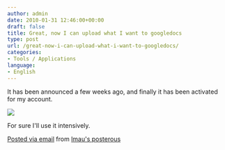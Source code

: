 ```yaml
---
author: admin
date: 2010-01-31 12:46:00+00:00
draft: false
title: Great, now I can upload what I want to googledocs
type: post
url: /great-now-i-can-upload-what-i-want-to-googledocs/
categories:
- Tools / Applications
language:
- English
---
```


It has been announced a few weeks ago, and finally it has been activated for my account.

[![](http://posterous.com/getfile/files.posterous.com/lmau/juagkqnjgHyEIlHozprextHIczmAJornytijwpJgItsnBnGHqCcdCHnAuGBi/media_httprookery5avi_btiCa.jpg.scaled500.jpg)
](http://posterous.com/getfile/files.posterous.com/lmau/juagkqnjgHyEIlHozprextHIczmAJornytijwpJgItsnBnGHqCcdCHnAuGBi/media_httprookery5avi_btiCa.jpg.scaled1000.jpg)

  


For sure I'll use it intensively.

[Posted via email](http://posterous.com)  from [lmau's posterous](http://lmau.posterous.com/great-now-i-can-upload-what-i-want-to-googled)
